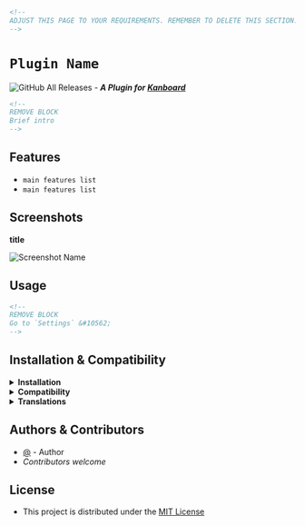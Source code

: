 ```html
<!--
ADJUST THIS PAGE TO YOUR REQUIREMENTS. REMEMBER TO DELETE THIS SECTION.
-->
```
# `Plugin Name`
![GitHub All Releases](https://img.shields.io/github/downloads/user_name/repo_name/total?style=for-the-badge "GitHub All Downloads") - **_A Plugin for [Kanboard](https://github.com/kanboard/kanboard "Kanboard - Kanban Project Management Software")_**

```html
<!--
REMOVE BLOCK
Brief intro
-->
```


## Features

- `main features list`
- `main features list`


## Screenshots

**title**  

![Screenshot Name](../master/Screenshots/screenshot-name.png "Read Screenshot Name")


## Usage

```html
<!--
REMOVE BLOCK
Go to `Settings` &#10562;
-->
```
 

## Installation & Compatibility

<details>
    <summary><strong>Installation</strong></summary>

- Install via the **[Kanboard](https://github.com/kanboard/kanboard "Kanboard - Kanban Project Management Software") Plugin Directory** or see [INSTALL.md](../master/INSTALL.md)
- Read the full [**Changelog**](../master/changelog.md "See changes") to see the latest updates

</details>
<details>
    <summary><strong>Compatibility</strong></summary>

- Requires [Kanboard](https://github.com/kanboard/kanboard "Kanboard - Kanban Project Management Software") ≥`1.2.20`
- **Other Plugins & Action Plugins**
  - _No known issues_
- **Core Files & Templates**
  - `01` Template override
  - _No database changes_

</details>
<details>
    <summary><strong>Translations</strong></summary>

- _Starter template available_

</details>

## Authors & Contributors

- [@](https://github.com/url) - Author
- _Contributors welcome_


## License

- This project is distributed under the [MIT License](../master/LICENSE "Read The MIT license")
